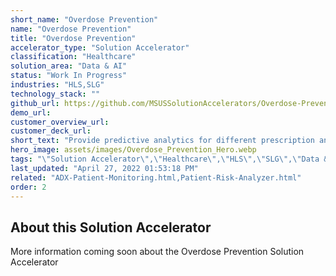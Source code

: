 ```yaml
---
short_name: "Overdose Prevention"
name: "Overdose Prevention"
title: "Overdose Prevention"
accelerator_type: "Solution Accelerator"
classification: "Healthcare"
solution_area: "Data & AI"
status: "Work In Progress"
industries: "HLS,SLG"
technology_stack: ""
github_url: https://github.com/MSUSSolutionAccelerators/Overdose-Prevention-Solution-Accelerator
demo_url: 
customer_overview_url: 
customer_deck_url: 
short_text: "Provide predictive analytics for different prescription and distribution services"
hero_image: assets/images/Overdose_Prevention_Hero.webp
tags: "\"Solution Accelerator\",\"Healthcare\",\"HLS\",\"SLG\",\"Data & AI\""
last_updated: "April 27, 2022 01:53:18 PM"
related: "ADX-Patient-Monitoring.html,Patient-Risk-Analyzer.html"
order: 2
---
```

## About this Solution Accelerator

More information coming soon about the Overdose Prevention Solution Accelerator